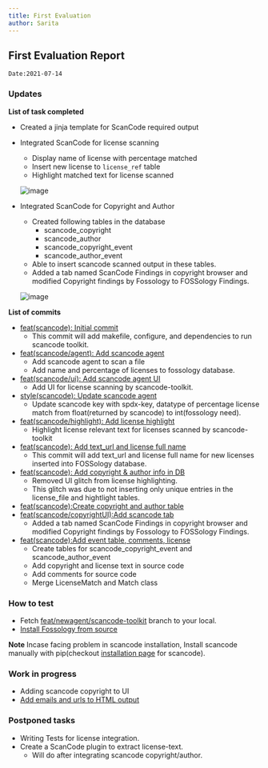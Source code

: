 ```yaml
---
title: First Evaluation
author: Sarita
---
```

<!--
SPDX-License-Identifier: CC-BY-SA-4.0

SPDX-FileCopyrightText: 2021 Sarita Singh <saritasingh.0425@gmail.com>
-->

## First Evaluation Report

`Date:2021-07-14`

### Updates
**List of task completed**
- Created a jinja template for ScanCode required output
- Integrated ScanCode for license scanning
    - Display name of license with percentage matched
    - Insert new license to `license_ref` table
    - Highlight matched text for license scanned

    ![image](/img/scancode/license_scanning.png)

- Integrated ScanCode for Copyright and Author 
    - Created following tables in the database
        - scancode_copyright
        - scancode_author
        - scancode_copyright_event
        - scancode_author_event
    - Able to insert scancode scanned output in these tables.
    - Added a tab named ScanCode Findings in copyright browser and modified Copyright findings by Fossology to FOSSology Findings.

    ![image](/img/scancode/scan_copy_browser.png)

**List of commits**
- [feat(scancode): Initial commit ](https://github.com/itssingh/fossology/commit/e450950e6e39b1b3647c79c07737d3877e419cc6)
    - This commit will add makefile, configure, and dependencies to run scancode toolkit.
- [feat(scancode/agent): Add scancode agent](https://github.com/itssingh/fossology/commit/bd38dd70e092a8700547883e497f7861e3cc48b8)
    - Add scancode agent to scan a file
    - Add name and percentage of licenses to fossology database.
- [feat(scancode/ui): Add scancode agent UI](https://github.com/itssingh/fossology/commit/af0dce1adb49db0497a951c9616ae7cace9efca4) 
    - Add UI for license scanning by scancode-toolkit.
- [style(scancode): Update scancode agent](https://github.com/itssingh/fossology/commit/0e461522b0d2d795d263cb7455c1d4b95c58ed8a)
    - Update scancode key with spdx-key, datatype of percentage license match from float(returned by scancode) to int(fossology need).
- [feat(scancode/highlight): Add license highlight](https://github.com/itssingh/fossology/commit/b9ad6d8ed488bf0a932734e7d331247b8e7b4ab1)
    - Highlight license relevant text for licenses scanned by scancode-toolkit
- [feat(scancode): Add text_url and license full name ](https://github.com/itssingh/fossology/commit/3a16fd2638967a7dc2d39e320cca2830268db9a7)
    - This commit will add text_url and license full name for new licenses inserted into FOSSology database.
- [feat(scancode): Add copyright & author info in DB](https://github.com/itssingh/fossology/commit/ed83a98db32d2abcd0508af9e2650771a27ed615)
    - Removed UI glitch from license highlighting.
    - This glitch was due to not inserting only unique entries in the license_file and hightlight tables.
- [feat(scancode):Create copyright and author table](https://github.com/itssingh/fossology/commit/c823ecf7a5d59fbfe243281c41598ea161e04435) 
- [feat(scancode/copyrightUI):Add scancode tab](https://github.com/itssingh/fossology/commit/f7d0053fb78539875aac04b62345f9fd9863e9da)
    - Added a tab named ScanCode Findings in copyright browser and modified Copyright findings by Fossology to FOSSology Findings.
- [feat(scancode):Add event table, comments, license](https://github.com/itssingh/fossology/commit/a88cca652b25aa0705c58de2d451078ef14ce08a)
    - Create tables for scancode_copyright_event and scancode_author_event
    - Add copyright and license text in source code
    - Add comments for source code
    - Merge LicenseMatch and Match class

### How to test
- Fetch [feat/newagent/scancode-toolkit](https://github.com/itssingh/fossology/tree/feat/newagent%2Fscancode-toolkit) branch to your local.
- [Install Fossology from source](https://github.com/fossology/fossology/wiki/Install-from-Source) 

**Note** Incase facing problem in scancode installation, Install scancode manually with pip(checkout [installation page](installation) for scancode).

### Work in progress
- Adding scancode copyright to UI
- [Add emails and urls to HTML output](https://github.com/nexB/scancode-toolkit/pull/2539)

### Postponed tasks
- Writing Tests for license integration.
- Create a ScanCode plugin to extract license-text.
    - Will do after integrating scancode copyright/author.


